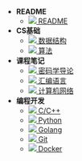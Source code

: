 - **README**
  - [![](https://cdn.jsdelivr.net/gh/AMDyesIntelno/blog_img@master/Notes/svg/important.svg) README](/README)
- **CS基础**
  - [![](https://cdn.jsdelivr.net/gh/AMDyesIntelno/blog_img@master/Notes/svg/datastruct.svg) 数据结构](/cs/data_struct)
  - [![](https://cdn.jsdelivr.net/gh/AMDyesIntelno/blog_img@master/Notes/svg/algorithm.svg) 算法](/cs/algorithm)
- **课程笔记**
  - [![](https://cdn.jsdelivr.net/gh/AMDyesIntelno/blog_img@master/Notes/svg/key.svg) 密码学导论](/subject/密码学导论)
  - [![](https://cdn.jsdelivr.net/gh/AMDyesIntelno/blog_img@master/Notes/svg/assembly.svg) 汇编语言](/subject/assembly)
  - [![](https://cdn.jsdelivr.net/gh/AMDyesIntelno/blog_img@master/Notes/svg/internet.svg) 计算机网络](/subject/internet)
- **编程开发**
  - [![](https://cdn.jsdelivr.net/gh/AMDyesIntelno/blog_img@master/Notes/svg/cpp-blue.svg) C/C++](/develop/c_cpp)
  - [![](https://cdn.jsdelivr.net/gh/AMDyesIntelno/blog_img@master/Notes/svg/python.svg) Python](/develop/python)
  - [![](https://cdn.jsdelivr.net/gh/AMDyesIntelno/blog_img@master/Notes/svg/golang.svg) Golang](/develop/golang)
  - [![](https://cdn.jsdelivr.net/gh/AMDyesIntelno/blog_img@master/Notes/svg/git.svg) Git](/develop/git)
  - [![](https://cdn.jsdelivr.net/gh/AMDyesIntelno/blog_img@master/Notes/svg/docker.svg) Docker](/develop/docker)